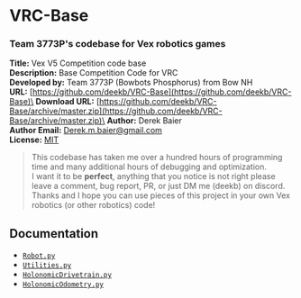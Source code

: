 # VRC-Base
### Team 3773P's codebase for Vex robotics games

**Title:** Vex V5 Competition code base\
**Description:** Base Competition Code for VRC\
**Developed by:** Team 3773P (Bowbots Phosphorus) from Bow NH\
**URL:**
[https://github.com/deekb/VRC-Base](https://github.com/deekb/VRC-Base)\
**Download URL:**
[https://github.com/deekb/VRC-Base/archive/master.zip](https://github.com/deekb/VRC-Base/archive/master.zip)\
**Author:** Derek Baier\
**Author Email:**
[Derek.m.baier@gmail.com](mailto:derek.m.baier@gmail.com)\
**License:**
[MIT](https://github.com/deekb/VRC-Base/blob/main/LICENSE)

> This codebase has taken me over a hundred hours of programming time and many additional hours of debugging and optimization.\
> I want it to be **perfect**, anything that you notice is not right please leave a comment, bug report, PR, or just DM me (deekb) on discord.\
> Thanks and I hope you can use pieces of this project in your own Vex robotics (or other robotics) code!

Documentation
-------------
* [`Robot.py`](https://github.com/deekb/VRC-Base/blob/main/docs/Robot.md)
* [`Utilities.py`](https://github.com/deekb/VRC-Base/blob/main/docs/Utilities.md)
* [`HolonomicDrivetrain.py`](https://github.com/deekb/VRC-Base/blob/main/docs/HolonomicDrivetrain.md)
* [`HolonomicOdometry.py`](https://github.com/deekb/VRC-Base/blob/main/docs/HolonomicOdometry.md)
